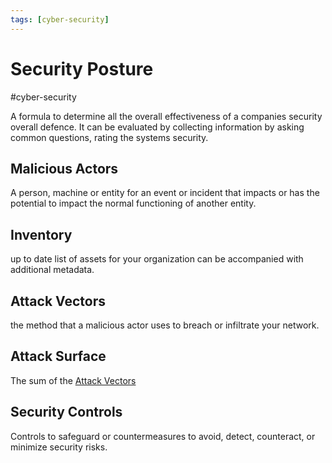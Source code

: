 ```yaml
---
tags: [cyber-security]
---
```

# Security Posture
#cyber-security 


A formula to determine all the overall effectiveness of a companies security overall defence. It can be evaluated by collecting information by asking common questions, rating the systems security.

## Malicious Actors

A person, machine or entity for an event or incident that impacts or has the potential to impact the normal functioning of another entity.


## Inventory
up to date list of assets for your organization can be accompanied with additional metadata.


## Attack Vectors
the method that a malicious actor uses to breach or infiltrate your network.

## Attack Surface
The sum of the [Attack Vectors](#Attack%20Vectors)

## Security Controls
Controls to safeguard or countermeasures to avoid, detect, counteract, or minimize security risks.
